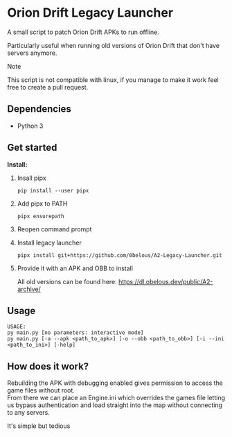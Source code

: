<!-- @import "[TOC]" {cmd="toc" depthFrom=1 depthTo=6 orderedList=false} -->
# Orion Drift Legacy Launcher

A small script to patch Orion Drift APKs to run offline.

Particularly useful when running old versions of Orion Drift that don't have servers anymore.

> [!NOTE]
> This script is not compatible with linux, if you manage to make it work feel free to create a pull request.

## Dependencies
- Python 3

## Get started

**Install:**

1. Insall pipx

   `pip install --user pipx`

2. Add pipx to PATH

   `pipx ensurepath`

3. Reopen command prompt

4. Install legacy launcher

   `pipx install git+https://github.com/0belous/A2-Legacy-Launcher.git`

5. Provide it with an APK and OBB to install

    All old versions can be found here: https://dl.obelous.dev/public/A2-archive/

## Usage

```
USAGE:
py main.py [no parameters: interactive mode]
py main.py [-a --apk <path_to_apk>] [-o --obb <path_to_obb>] [-i --ini <path_to_ini>] [-help]
```

## How does it work?
Rebuilding the APK with debugging enabled gives permission to access the game files without root. <br>
From there we can place an Engine.ini which overrides the games file letting us bypass authentication and load straight into the map without connecting to any servers.

It's simple but tedious
